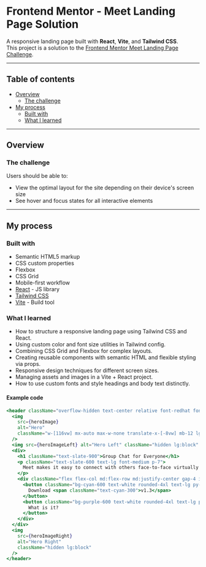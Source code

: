 # Frontend Mentor - Meet Landing Page Solution

A responsive landing page built with **React**, **Vite**, and **Tailwind CSS**.  
This project is a solution to the [Frontend Mentor Meet Landing Page Challenge](https://www.frontendmentor.io/challenges/meet-landing-page-rbT0bM8vb).

---

## Table of contents

- [Overview](#overview)
  - [The challenge](#the-challenge)
- [My process](#my-process)
  - [Built with](#built-with)
  - [What I learned](#what-i-learned)

---

## Overview

### The challenge

Users should be able to:

- View the optimal layout for the site depending on their device's screen size
- See hover and focus states for all interactive elements

---

## My process

### Built with

- Semantic HTML5 markup
- CSS custom properties
- Flexbox
- CSS Grid
- Mobile-first workflow
- [React](https://reactjs.org/) - JS library
- [Tailwind CSS](https://tailwindcss.com/)
- [Vite](https://vitejs.dev/) - Build tool

### What I learned

- How to structure a responsive landing page using Tailwind CSS and React.
- Using custom color and font size utilities in Tailwind config.
- Combining CSS Grid and Flexbox for complex layouts.
- Creating reusable components with semantic HTML and flexible styling via props.
- Responsive design techniques for different screen sizes.
- Managing assets and images in a Vite + React project.
- How to use custom fonts and style headings and body text distinctly.

#### Example code

```jsx
<header className="overflow-hidden text-center relative font-redhat font-black text-[40px]/[1.1] tracking-normal lg:flex lg:gap-8">
  <img
    src={heroImage}
    alt="Hero"
    className="w-[116vw] mx-auto max-w-none translate-x-[-8vw] mb-12 lg:hidden"
  />
  <img src={heroImageLeft} alt="Hero Left" className="hidden lg:block" />
  <div>
    <h1 className="text-slate-900">Group Chat for Everyone</h1>
    <p className="text-slate-600 text-lg font-medium p-7">
      Meet makes it easy to connect with others face-to-face virtually and collaborate across any device.
    </p>
    <div className="flex flex-col md:flex-row md:justify-center gap-4 items-center">
      <button className="bg-cyan-600 text-white rounded-4xl text-lg py-4 px-8 w-fit hover:bg-cyan-500 transition duration-300 hover:opacity-80">
        Download <span className="text-cyan-300">v1.3</span>
      </button>
      <button className="bg-purple-600 text-white rounded-4xl text-lg py-4 px-8 w-fit hover:bg-purple-500 transition duration-300 hover:opacity-80">
        What is it?
      </button>
    </div>
  </div>
  <img
    src={heroImageRight}
    alt="Hero Right"
    className="hidden lg:block"
  />
</header>